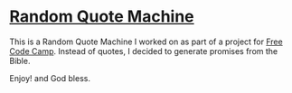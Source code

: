 # [Random Quote Machine](https://lionl-n.github.io/RandomQuoteMachine/) #

This is a Random Quote Machine I worked on as part of a project for [Free Code Camp](https://www.freecodecamp.org).
Instead of quotes, I decided to generate promises from the Bible.

Enjoy! and God bless.

